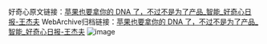 好奇心原文链接：[苹果也要拿你的 DNA 了，不过不是为了产品_智能_好奇心日报-王杰夫](https://www.qdaily.com/articles/9253.html)
WebArchive归档链接：[苹果也要拿你的 DNA 了，不过不是为了产品_智能_好奇心日报-王杰夫](http://web.archive.org/web/20190623153953/https://www.qdaily.com/articles/9253.html)
![image](http://ww3.sinaimg.cn/large/007d5XDply1g3vexss6h4j30u02oc4ne)